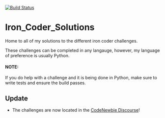 [![Build Status](https://travis-ci.org/jcode89/Iron_Coder_Solutions.svg?branch=master)](https://travis-ci.org/jcode89/Iron_Coder_Solutions)

# Iron_Coder_Solutions
Home to all of my solutions to the different iron coder challenges.

These challenges can be completed in any langauge, however, my language of preference is usually Python.

#### NOTE:
If you do help with a challenge and it is being done in Python, make sure to write tests and ensure the build passes.


## Update
- The challenges are now located in the [CodeNewbie Discourse](http://discourse.codenewbie.org/)!
